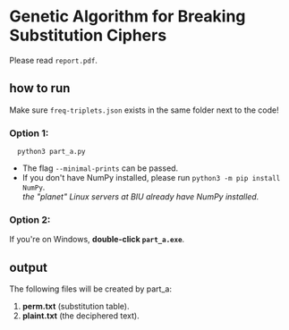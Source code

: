 # Genetic Algorithm for Breaking Substitution Ciphers

Please read `report.pdf`.


## how to run

Make sure `freq-triplets.json` exists in the same folder next to the code!

### Option 1:
```
  python3 part_a.py
```
* The flag `--minimal-prints` can be passed.
* If you don't have NumPy installed, please run `python3 -m pip install NumPy`. <br/>
*the "planet" Linux servers at BIU already have NumPy installed.*

### Option 2:
If you're on Windows, **double-click `part_a.exe`**.

## output
The following files will be created by part_a:
1. **perm.txt** (substitution table).
2. **plaint.txt** (the deciphered text).
